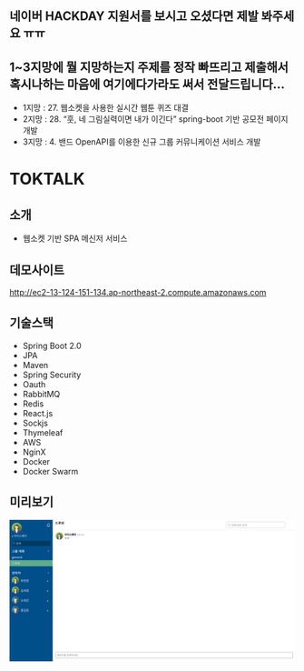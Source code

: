 ## 네이버 HACKDAY 지원서를 보시고 오셨다면 제발 봐주세요 ㅠㅠ
## 1~3지망에 뭘 지망하는지 주제를 정작 빠뜨리고 제출해서 혹시나하는 마음에 여기에다가라도 써서 전달드립니다...
- 1지망 : 27. 웹소켓을 사용한 실시간 웹툰 퀴즈 대결
- 2지망 : 28. “훗, 네 그림실력이면 내가 이긴다” spring-boot 기반 공모전 페이지 개발
- 3지망 : 4. 밴드 OpenAPI를 이용한 신규 그룹 커뮤니케이션 서비스 개발




# TOKTALK

## 소개
- 웹소켓 기반 SPA 메신저 서비스

## 데모사이트
http://ec2-13-124-151-134.ap-northeast-2.compute.amazonaws.com

## 기술스택
- Spring Boot 2.0
- JPA
- Maven
- Spring Security
- Oauth
- RabbitMQ
- Redis
- React.js
- Sockjs
- Thymeleaf
- AWS
- NginX
- Docker
- Docker Swarm

## 미리보기
![shop01](./img/preview01.png)
